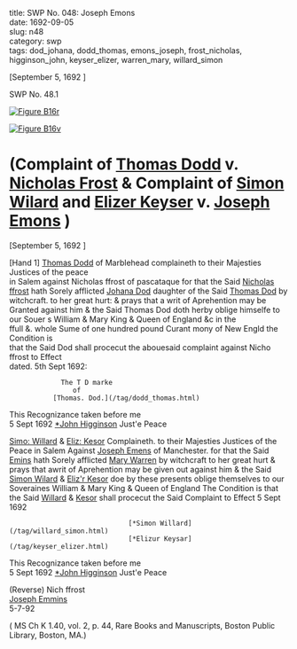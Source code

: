 title: SWP No. 048: Joseph Emons  
date: 1692-09-05  
slug: n48  
category: swp  
tags: dod_johana, dodd_thomas, emons_joseph, frost_nicholas, higginson_john, keyser_elizer, warren_mary, willard_simon




[September 5, 1692 ]

<div markdown class="doc" id="n48.1">

<div class="doc_id">SWP No. 48.1</div>


<span markdown class="figure">[![Figure B16r](archives/BPL/gifs/B16A.gif)](archives/BPL/LARGE/B16A.jpg)</span>

<span markdown class="figure">[![Figure B16v](archives/BPL/gifs/B16B.gif)](archives/BPL/LARGE/B16B.jpg)</span>

# (Complaint of [Thomas Dodd](tag/dodd_thomas.html) v. [Nicholas Frost](/tag/frost_nicholas.html) & Complaint of [Simon Wilard](/tag/willard_simon.html) and [Elizer Keyser](/tag/keyser_Elizer.html) v. [Joseph Emons](/tag/emons_joseph.html) )

[September 5, 1692 ]

[Hand 1] [Thomas Dodd](tag/dodd_thomas.html) of Marblehead complaineth to their Majesties Justices of the peace  
in Salem against Nicholas ffrost of pascataque for that the Said [Nicholas ffrost](/tag/frost_nicholas.html) hath Sorely afflicted [Johana Dod](/tag/dod_johana.html) daughter of the Said [Thomas Dod](/tag/dodd_thomas.html) by witchcraft. to her great hurt: & prays that a writ of Aprehention may be Granted against him & the Said Thomas Dod doth herby oblige himselfe to our Souer s William & Mary King & Queen of England &c in the  
ffull &. whole Sume of one hundred pound Curant mony of New Engld the Condition is  
that the Said Dod shall procecut the abouesaid complaint against Nicho ffrost to Effect  
dated. 5th Sept 1692:

                 The T D marke  
                    of  
               [Thomas. Dod.](/tag/dodd_thomas.html)

   This Recognizance taken before me  
   5 Sept 1692   [*John Higginson](/tag/higginson_john.html) Just'e Peace 



[Simo: Willard](/tag/willard_simon.html) & [Eliz: Kesor](/tag/keyser_elizer.html) Complaineth. to their Majesties Justices of the Peace in Salem Against [Joseph Emens](/tag/emons_joseph.html) of Manchester. for that  the Said [Emins](/tag/emons_joseph.html) hath Sorely afflicted [Mary Warren](/tag/warren_mary.html) by witchcraft to her great hurt & prays that awrit of Aprehention may be given out against him & the Said [Simon Wilard](/tag/willard_simon.html) & [Eliz'r Kesor](/tag/keyser_elizer.html) doe by these presents oblige themselves to our Soveraines William & Mary King & Queen of England The Condition is that the Said [Willard](/tag/willard_simon.html) & [Kesor](/tag/keyser_elizer.html) shall procecut the Said Complaint to Effect 5 Sept 1692   

                                  [*Simon Willard](/tag/willard_simon.html)  
                                  [*Elizur Keysar](/tag/keyser_elizer.html)  
                                                  
This Recognizance taken before me  
   5 Sept 1692  [*John Higginson](/tag/higginson_john.html) Just'e Peace  
              
   (Reverse) Nich ffrost  
   [Joseph Emmins](/tag/emons_joseph.html)  
   5-7-92

( MS Ch K 1.40, vol. 2, p. 44, Rare Books and Manuscripts, Boston Public Library, Boston, MA.)

</div>
